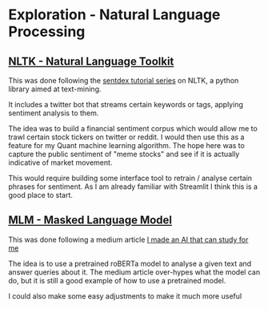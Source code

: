 # Exploration - Natural Language Processing

## [NLTK - Natural Language Toolkit](https://github.com/Graphight/Learning#DS-NLP/NaturalLanguageToolkit/)

This was done following the [sentdex tutorial series](https://youtube.com/playlist?list=PLQVvvaa0QuDf2JswnfiGkliBInZnIC4HL) on NLTK, a python library aimed at text-mining.

It includes a twitter bot that streams certain keywords or tags, applying sentiment analysis to them.

The idea was to build a financial sentiment corpus which would allow me to trawl certain stock tickers on twitter or reddit.
I would then use this as a feature for my Quant machine learning algorithm. 
The hope here was to capture the public sentiment of "meme stocks" and see if it is actually indicative of market movement.

This would require building some interface tool to retrain / analyse certain phrases for sentiment. 
As I am already familiar with Streamlit I think this is a good place to start.

## [MLM - Masked Language Model](https://github.com/Graphight/Learning#DS-NLP/MaskedLanguageModel/)

This was done following a medium article [I made an AI that can study for me](https://medium.com/geekculture/i-made-an-ai-that-can-study-for-me-7c9329c54dae)

The idea is to use a pretrained roBERTa model to analyse a given text and answer queries about it. 
The medium article over-hypes what the model can do, but it is still a good example of how to use a pretrained model. 

I could also make some easy adjustments to make it much more useful
